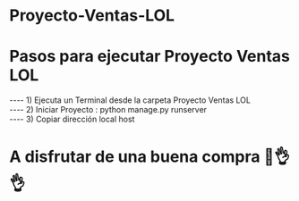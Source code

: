 # Proyecto-Ventas-LOL
# Pasos para ejecutar Proyecto Ventas LOL
---- 1) Ejecuta un Terminal desde la carpeta Proyecto Ventas LOL  
---- 2) Iniciar Proyecto : python manage.py runserver  
---- 3) Copiar dirección local host  
  
# A disfrutar de una buena compra 🤣👌👌
